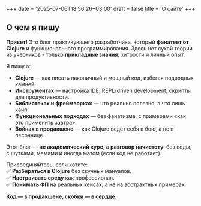 +++
date = '2025-07-06T18:56:26+03:00'
draft = false
title = 'О сайте'
+++

## О чем я пишу

**Привет!** Это блог практикующего разработчика, который **фанатеет от Clojure** и функционального программирования. Здесь нет сухой теории из учебников - только **прикладные знания**, хитрости и личный опыт.

Я пишу о:

- **Clojure** — как писать лаконичный и мощный код, избегая подводных камней.  
- **Инструментах** — настройка IDE, REPL-driven development, скрипты для продуктивности.  
- **Библиотеках и фреймворках** — что реально полезно, а что лишь хайп.  
- **Функциональных подходах** — без фанатизма, с примерами «как это применить завтра».  
- **Войнах в продакшене** — как Clojure ведёт себя в бою, а не в песочнице.

Этот блог — **не академический курс**, а **разговор начистоту**: без воды, с шутками, мемами и иногда матом (если код не работает).

Присоединяйтесь, если хотите:  
✅ **Разбираться в Clojure** без скучных мануалов.  
✅ **Настраивать среду** как профессионал.  
✅ **Понимать ФП** на реальных кейсах, а не на абстрактных примерах.

**Код — в продакшене, скобки — в сердце.**